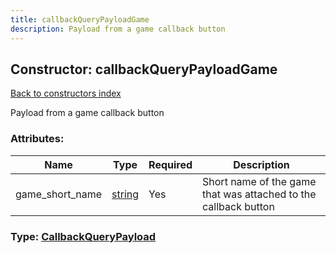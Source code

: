 ```yaml
---
title: callbackQueryPayloadGame
description: Payload from a game callback button
---
```

## Constructor: callbackQueryPayloadGame  
[Back to constructors index](index.md)



Payload from a game callback button

### Attributes:

| Name     |    Type       | Required | Description |
|----------|---------------|----------|-------------|
|game\_short\_name|[string](../types/string.md) | Yes|Short name of the game that was attached to the callback button|



### Type: [CallbackQueryPayload](../types/CallbackQueryPayload.md)


